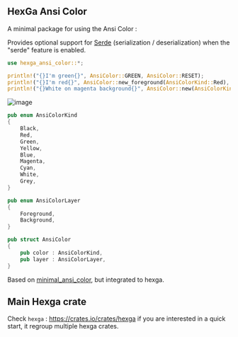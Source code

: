 ## HexGa Ansi Color

A minimal package for using the Ansi Color :

Provides optional support for [Serde](https://docs.rs/serde/latest/serde/) (serialization / deserialization) when the "serde" feature is enabled.

```rust
use hexga_ansi_color::*;

println!("{}I'm green{}", AnsiColor::GREEN, AnsiColor::RESET);
println!("{}I'm red{}", AnsiColor::new_foreground(AnsiColorKind::Red), AnsiColor::RESET);
println!("{}White on magenta background{}", AnsiColor::new(AnsiColorKind::Magenta, AnsiColorLayer::Background), AnsiColor::RESET);
```
![image](https://github.com/user-attachments/assets/c1bd8fd3-f10f-4c92-b2cd-e012a4c61b33)

```rust
pub enum AnsiColorKind
{
    Black,
    Red,
    Green,
    Yellow,
    Blue,
    Magenta,
    Cyan,
    White,
    Grey,
}

pub enum AnsiColorLayer 
{
    Foreground,
    Background,
}

pub struct AnsiColor
{
    pub color : AnsiColorKind,
    pub layer : AnsiColorLayer,
}
```

Based on [minimal_ansi_color](https://crates.io/crates/minimal_ansi_color), but integrated to hexga.

## Main Hexga crate

Check `hexga` : https://crates.io/crates/hexga if you are interested in a quick start, it regroup multiple hexga crates.